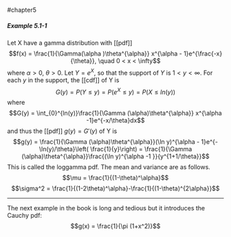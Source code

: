 #chapter5 
##### Example 5.1-1
Let X have a gamma distribution with [[pdf]] $$f(x) = \frac{1}{\Gamma(\alpha )\theta^{\alpha}} x^{\alpha - 1}e^{\frac{-x}{\theta}}, \quad 0 < x < \infty$$
where $\alpha > 0$, $\theta > 0$. Let $Y = e^{X}$, so that the support of $Y$ is $1 < y < \infty$. For each $y$ in the support, the [[cdf]] of Y is $$G(y) = P(Y\leq y) = P(e^{X}\leq y) = P(X\leq ln(y))$$ where $$G(y) = \int_{0}^{ln(y)}\frac{1}{\Gamma (\alpha)\theta^{\alpha}} x^{\alpha -1}e^{-x/\theta}dx$$ and thus the [[pdf]] $g(y) = G'(y)$ of Y is $$g(y) = \frac{1}{\Gamma (\alpha)\theta^{\alpha}}(\ln y)^{\alpha - 1}e^{-\ln(y)/\theta}\left( \frac{1}{y}\right) = \frac{1}{\Gamma (\alpha)\theta^{\alpha}}\frac{(\ln y)^{\alpha -1 }}{y^{1+1/\theta}}$$ This is called the loggamma pdf. The mean and variance are as follows.
$$\mu = \frac{1}{(1-\theta)^\alpha}$$
$$\sigma^2 = \frac{1}{(1-2\theta)^\alpha}-\frac{1}{(1-\theta)^{2\alpha}}$$
 
 --- 
 The next example in the book is long and tedious but it introduces the Cauchy pdf:
 $$g(x) = \frac{1}{\pi (1+x^2)}$$
